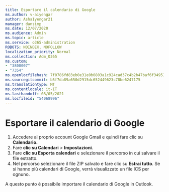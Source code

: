 ```yaml
---
title: Esportare il calendario di Google
ms.author: v-aiyengar
author: AshaIyengar21
manager: dansimp
ms.date: 12/07/2020
ms.audience: Admin
ms.topic: article
ms.service: o365-administration
ROBOTS: NOINDEX, NOFOLLOW
localization_priority: Normal
ms.collection: Adm_O365
ms.custom:
- "3800007"
- "7354"
ms.openlocfilehash: 7f0786fd83eb0e31e0b0803a1c924cad37c4b2b47baf6f3495175c8a7bd7b91d
ms.sourcegitcommit: b5f7da89a650d2915dc652449623c78be6247175
ms.translationtype: MT
ms.contentlocale: it-IT
ms.lasthandoff: 08/05/2021
ms.locfileid: "54068996"
---
```

# <a name="export-your-google-calendar"></a>Esportare il calendario di Google

1. Accedere al proprio account Google Gmail e quindi fare clic su **Calendario.**
1. Fare **clic su Calendari**  >  **Impostazioni**.
1. Fare **clic su Esporta calendari** e selezionare il percorso in cui salvare il file estratto.
1. Nel percorso selezionare il file ZIP salvato e fare clic su **Estrai tutto**.
   Se si hanno più calendari di Google, verrà visualizzato un file ICS per ognuno.

A questo punto è possibile importare il calendario di Google in Outlook.
